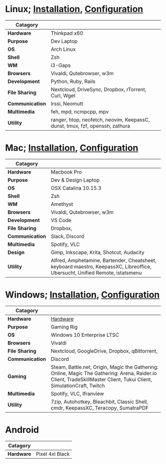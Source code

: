 # Linux; [Installation](../../wiki/Arch-Installation), [Configuration](../../wiki/Arch-Configuration)
| Catagory  |   |
| ------------- | ------------- |
| **Hardware** | Thinkpad x60 |
| **Purpose** | Dev Laptop |
| **OS** | Arch Linux |
| **Shell** | Zsh |
| **WM** | i3-Gaps |
| **Browsers** | Vivaldi, Qutebrowser, w3m |
| **Development** | Python, Ruby, Rails |
| **File Sharing** | Nextcloud, DriveSync, Dropbox, rTorrent, Curl, Wget |
| **Communication** | Irssi, Neomutt |
| **Multimedia** | feh, mpd, ncmpcpp, mpv |
| **Utility** | ranger, htop, neofetch, neovim, KeepassC, dunst, tmux, fzf, openssh, zathura |

# Mac; [Installation](../../wiki/OSX-Installation), [Configuration](../../wiki/OSX-Configuration)
| Catagory  |   |
| ------------- | ------------- |
| **Hardware** | Macbook Pro |
| **Purpose** | Dev & Design Laptop |
| **OS** | OSX Catalina 10.15.3 |
| **Shell** | Zsh |
| **WM** | Amethyst |
| **Browsers** | Vivaldi, Qutebrowser, w3m |
| **Development** | VS Code |
| **File Sharing** | Dropbox, |
| **Communication** | Slack, Discord |
| **Multimedia** | Spotify, VLC |
| **Design** | Gimp, Inkscape, Krita, Shotcut, Audacity |
| **Utility** | Alfred, Amphetamine, Bartender, Cheatsheet, keyboard maestro, KeepassXC, Libreoffice, Ubersucht, Unified Remote, istatsmenu |

# Windows; [Installation](../../wiki/Windows-Installation), [Configuration](../../wiki/Windows-Configuration)
| Catagory  |   |
| ------------- | ------------- |
| **Hardware** | [Hardware](../../wiki/Gaming-Hardware) |
| **Purpose** | Gaming Rig |
| **OS** | Windows 10 Enterprise LTSC |
| **Browsers** | Vivaldi |
| **File Sharing** | Nextcloud, GoogleDrive, Dropbox, qBittorrent, |
| **Communication** | Discord |
| **Gaming** | Steam, Battle.net, Origin, Magic the Gathering: Online, Magic The Gathering: Arena, Raider.io Client, TradeSkillMaster Client, Tukui Client, SimulationCraft, Twitch |
| **Multimedia** | Spotify, VLC, Ifranview |
| **Utility** | 7zip, Autohotkey, Bleachbit, Classic Shell, cmdr, KeepassXC, Teracopy, SumatraPDF |

# Android
| Catagory  |   |
| ------------- | ------------- |
| **Hardware** | Pixel 4xl Black |
